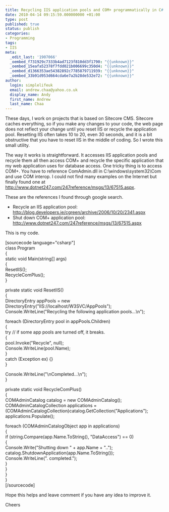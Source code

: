 ```yaml
---
title: Recycling IIS application pools and COM+ programmatically in C#
date: 2010-04-14 09:15:59.000000000 +01:00
type: post
published: true
status: publish
categories:
- Programming
tags:
- IIS
meta:
  _edit_last: '1907066'
  _oembed_f731929c7333b4ad7123f810dd3f1790: "{{unknown}}"
  _oembed_15eafa52378f7fdd021b006699c350d4: "{{unknown}}"
  _oembed_d1366353ae54382892c7785879711939: "{{unknown}}"
  _oembed_33b91d953d664cda6e7a2b28de532e72: "{{unknown}}"
author:
  login: simplelifeuk
  email: andrew.chaa@yahoo.co.uk
  display_name: Andy
  first_name: Andrew
  last_name: Chaa
---
```

<p>These days, I work on projects that is based on Sitecore CMS. Sitecore caches everything, so if you make any changes to your code, the web page does not reflect your change until you reset IIS or recycle the application pool. Resetting IIS often takes 10 to 20, even 30 seconds, and it is a bit obstructive that you have to reset IIS in the middle of coding. So I wrote this small utility.</p>
<p>The way it works is straightforward. It accesses IIS application pools and recycle them all then access COM+ and recycle the specific application that my web application uses for database access. One tricky thing is to access COM+. You have to reference ComAdmin.dll in C:\windows\system32\Com and use COM interop. I could not find many examples on the Internet but finally found one at <a href="http://www.dotnet247.com/247reference/msgs/13/67515.aspx">http://www.dotnet247.com/247reference/msgs/13/67515.aspx</a>.</p>
<p>These are the references I found through google search.</p>
<ul>
<li>Recycle an IIS application pool: <a href="http://blog.developers.ie/cgreen/archive/2006/10/20/2341.aspx">http://blog.developers.ie/cgreen/archive/2006/10/20/2341.aspx</a></li>
<li>Shut down COM+ application pool: <a href="http://www.dotnet247.com/247reference/msgs/13/67515.aspx">http://www.dotnet247.com/247reference/msgs/13/67515.aspx</a></li>
</ul>
<p>This is my code.</p>
<p>[sourcecode language="csharp"]<br />
class Program<br />
{<br />
    static void Main(string[] args)<br />
    {<br />
        ResetIIS();<br />
        RecycleComPlus();<br />
    }</p>
<p>    private static void ResetIIS()<br />
    {<br />
       DirectoryEntry appPools = new DirectoryEntry(&quot;IIS://localhost/W3SVC/AppPools&quot;);<br />
       Console.WriteLine(&quot;Recycling the following application pools...\n&quot;);</p>
<p>       foreach (DirectoryEntry pool in appPools.Children)<br />
       {<br />
       try // if some app pools are turned off, it breaks.<br />
       {<br />
           pool.Invoke(&quot;Recycle&quot;, null);<br />
           Console.WriteLine(pool.Name);<br />
       }<br />
       catch (Exception ex) {}<br />
    }</p>
<p>    Console.WriteLine(&quot;\nCompleted...\n&quot;);<br />
}</p>
<p>    private static void RecycleComPlus()<br />
    {<br />
        COMAdminCatalog catalog = new COMAdminCatalog();<br />
        COMAdminCatalogCollection applications = (COMAdminCatalogCollection)catalog.GetCollection(&quot;Applications&quot;);<br />
        applications.Populate();</p>
<p>        foreach (COMAdminCatalogObject app in applications)<br />
        {<br />
            if (string.Compare(app.Name.ToString(), &quot;DataAccess&quot;) == 0)<br />
            {<br />
                Console.Write(&quot;Shutting down &quot; + app.Name + &quot;..&quot;);<br />
                catalog.ShutdownApplication(app.Name.ToString());<br />
                Console.WriteLine(&quot;. completed.&quot;);<br />
            }<br />
        }<br />
    }<br />
}<br />
[/sourcecode]</p>
<p>Hope this helps and leave comment if you have any idea to improve it.</p>
<p>Cheers</p>
